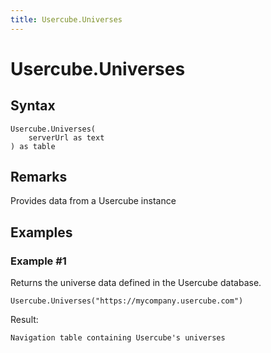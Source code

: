 ```yaml
---
title: Usercube.Universes
---
```


# Usercube.Universes



## Syntax

```powerquery
Usercube.Universes(
    serverUrl as text
) as table
```


## Remarks

Provides data from a Usercube instance


## Examples

### Example #1 
Returns the universe data defined in the Usercube database.
```powerquery
Usercube.Universes("https://mycompany.usercube.com")
```

Result: 
```powerquery
Navigation table containing Usercube's universes
```



